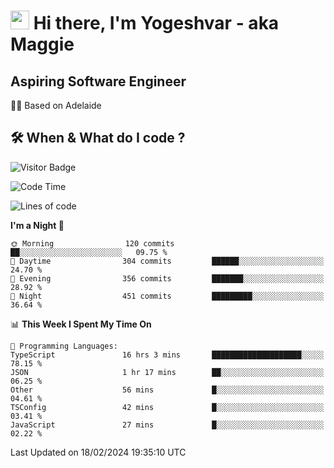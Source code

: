 <h1><img src="https://emojis.slackmojis.com/emojis/images/1531849430/4246/blob-sunglasses.gif?1531849430" width="30"/> Hi there, I'm Yogeshvar - aka Maggie</h1>

## Aspiring Software Engineer
🏂🏻  Based on Adelaide 

## 🛠 When & What do I code ?  

![Visitor Badge](https://visitor-badge.feriirawann.repl.co?username=yogeshvar&repo=yogeshvar&label=Visitors&style=plastic&color=%23457BFF&contentType=svg)

<!--START_SECTION:waka-->
![Code Time](http://img.shields.io/badge/Code%20Time-2%2C699%20hrs%2013%20mins-blue)

![Lines of code](https://img.shields.io/badge/From%20Hello%20World%20I%27ve%20Written-4.1%20million%20lines%20of%20code-blue)

**I'm a Night 🦉** 

```text
🌞 Morning                120 commits         ██░░░░░░░░░░░░░░░░░░░░░░░   09.75 % 
🌆 Daytime                304 commits         ██████░░░░░░░░░░░░░░░░░░░   24.70 % 
🌃 Evening                356 commits         ███████░░░░░░░░░░░░░░░░░░   28.92 % 
🌙 Night                  451 commits         █████████░░░░░░░░░░░░░░░░   36.64 % 
```


📊 **This Week I Spent My Time On** 

```text
💬 Programming Languages: 
TypeScript               16 hrs 3 mins       ████████████████████░░░░░   78.15 % 
JSON                     1 hr 17 mins        ██░░░░░░░░░░░░░░░░░░░░░░░   06.25 % 
Other                    56 mins             █░░░░░░░░░░░░░░░░░░░░░░░░   04.61 % 
TSConfig                 42 mins             █░░░░░░░░░░░░░░░░░░░░░░░░   03.41 % 
JavaScript               27 mins             █░░░░░░░░░░░░░░░░░░░░░░░░   02.22 % 
```


 Last Updated on 18/02/2024 19:35:10 UTC
<!--END_SECTION:waka-->
